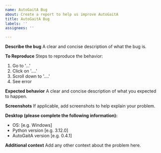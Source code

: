 ```yaml
---
name: AutoGaitA Bug
about: Create a report to help us improve AutoGaitA
title: AutoGaitA Bug
labels: ''
assignees: ''

---
```


**Describe the bug**
A clear and concise description of what the bug is.

**To Reproduce**
Steps to reproduce the behavior:
1. Go to '...'
2. Click on '....'
3. Scroll down to '....'
4. See error

**Expected behavior**
A clear and concise description of what you expected to happen.

**Screenshots**
If applicable, add screenshots to help explain your problem.

**Desktop (please complete the following information):**
 - OS: [e.g. Windows]
 - Python version [e.g. 3.12.0]
 - AutoGaitA version [e.g. 0.4.1]

**Additional context**
Add any other context about the problem here.
